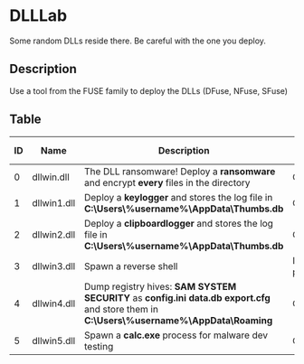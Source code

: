 # DLLLab
Some random DLLs reside there. Be careful with the one you deploy.

## Description
Use a tool from the FUSE family to deploy the DLLs (DFuse, NFuse, SFuse)

## Table
| ID | Name | Description | Status | System harm |
| --- | --- | --- | --- | --- |
| 0 | dllwin.dll | The DLL ransomware! Deploy a **ransomware** and encrypt **every** files in the directory | OK | Be cautious |
| 1 | dllwin1.dll | Deploy a **keylogger** and stores the log file in **C:\Users\\%username%\AppData\Thumbs.db** | OK | x |
| 2 | dllwin2.dll | Deploy a **clipboardlogger** and stores the log file in **C:\Users\\%username%\AppData\Thumbs.db** | OK | x |
| 3 | dllwin3.dll | Spawn a reverse shell | In progress | x | 
| 4 | dllwin4.dll | Dump registry hives: **SAM** **SYSTEM** **SECURITY** as **config.ini** **data.db** **export.cfg** and store them in **C:\Users\\%username%\AppData\Roaming** | OK | Clean directory after usage |
| 5 | dllwin5.dll | Spawn a **calc.exe** process for malware dev testing | OK | x |
